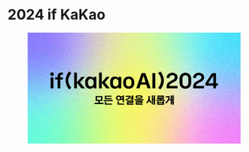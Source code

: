 # 2024 if KaKao

<figure><img src="../../.gitbook/assets/image (8).png" alt=""><figcaption></figcaption></figure>

